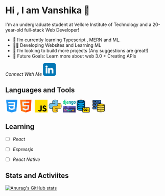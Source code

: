 # Hi , I am Vanshika 👋 #

I'm an undergraduate student at Vellore Institute of Technology and a 20-year-old full-stack Web Developer!
* 🌱 I’m currently learning Typescript , MERN and ML.
* 👨‍💻 Developing Websites and Learning ML
* 👯 I’m looking to build more projects (Any suggestions are great!)
* 🥅 Future Goals: Learn more about web 3.0 + Creating APIs

_Connect With Me_     <a href="https://www.linkedin.com/in/vanshika-singh-2680b0267/" target="_blank">
<img src= "https://github.com/vanshika-hgnis/vanshika-hgnis/blob/main/linkedin.png" width="40" height="40" />
</a>


## Languages and Tools ##
<img src="https://github.com/vanshika-hgnis/vanshika-hgnis/blob/main/css-3.png" width="40" height="40" >&nbsp;<img src="https://github.com/vanshika-hgnis/vanshika-hgnis/blob/main/html.png" width="40" height="40" > &nbsp;<img src="https://github.com/vanshika-hgnis/vanshika-hgnis/blob/main/js.png" width="40" height="40">&nbsp;<img src="https://github.com/vanshika-hgnis/vanshika-hgnis/blob/main/python.png" width="40" height="40" >&nbsp;<img src="https://github.com/vanshika-hgnis/vanshika-hgnis/blob/main/django.png" width="40" height="40" >&nbsp;<img src="https://github.com/vanshika-hgnis/vanshika-hgnis/blob/main/database.png" width="40" height="40" >
  &nbsp;<img src="https://github.com/vanshika-hgnis/vanshika-hgnis/blob/main/database-storage.png" width="40" height="40" >
 
## Learning ##
 - [ ] _React_
 - [ ] _Expressjs_
 - [ ] _React Native_


## Stats and Activiites ##

[![Anurag's GitHub stats](https://github-readme-stats.vercel.app/api?username=vanshika-hgnis)](https://github.com/vanshika-hgnis/github-readme-stats)

